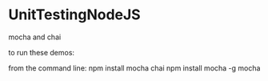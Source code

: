 # UnitTestingNodeJS
mocha and chai

to run these demos:

from the command line:
npm install mocha chai
npm install mocha -g
mocha
